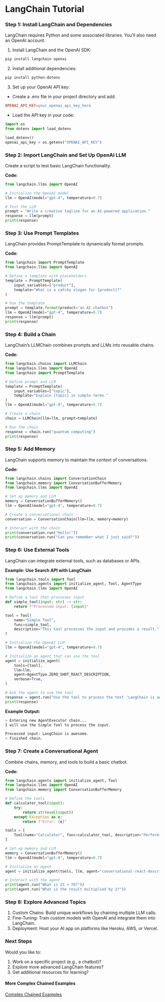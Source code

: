 # LangChain Tutorial

### Step 1: Install LangChain and Dependencies
LangChain requires Python and some associated libraries. You’ll also need an OpenAI account.

1. Install LangChain and the OpenAI SDK:

```bash
pip install langchain openai
```

2. Install additional dependencies:

```bash
pip install python-dotenv
```

3. Set up your OpenAI API key:

  - Create a .env file in your project directory and add:
```makefile
OPENAI_API_KEY=your_openai_api_key_here
```
  - Load the API key in your code:
```python
import os
from dotenv import load_dotenv

load_dotenv()
openai_api_key = os.getenv("OPENAI_API_KEY")
```

### Step 2: Import LangChain and Set Up OpenAI LLM
Create a script to test basic LangChain functionality.

**Code:**
```python
from langchain.llms import OpenAI

# Initialize the OpenAI model
llm = OpenAI(model="gpt-4", temperature=0.7)

# Test the LLM
prompt = "Write a creative tagline for an AI-powered application."
response = llm(prompt)
print(response)
```

### Step 3: Use Prompt Templates

LangChain provides PromptTemplate to dynamically format prompts.

**Code:**
```python
from langchain import PromptTemplate
from langchain.llms import OpenAI

# Define a template with placeholders
template = PromptTemplate(
    input_variables=["product"],
    template="What is a catchy slogan for {product}?"
)

# Use the template
prompt = template.format(product="an AI chatbot")
llm = OpenAI(model="gpt-4", temperature=0.7)
response = llm(prompt)
print(response)
```

### Step 4: Build a Chain
LangChain’s LLMChain combines prompts and LLMs into reusable chains.

**Code:**
```python
from langchain.chains import LLMChain
from langchain.llms import OpenAI
from langchain import PromptTemplate

# Define prompt and LLM
template = PromptTemplate(
    input_variables=["topic"],
    template="Explain {topic} in simple terms."
)
llm = OpenAI(model="gpt-4", temperature=0.7)

# Create a chain
chain = LLMChain(llm=llm, prompt=template)

# Run the chain
response = chain.run("quantum computing")
print(response)
```

### Step 5: Add Memory

LangChain supports memory to maintain the context of conversations.

**Code:**
```python
from langchain.chains import ConversationChain
from langchain.memory import ConversationBufferMemory
from langchain.llms import OpenAI

# Set up memory and LLM
memory = ConversationBufferMemory()
llm = OpenAI(model="gpt-4", temperature=0.7)

# Create a conversational chain
conversation = ConversationChain(llm=llm, memory=memory)

# Interact with the chain
print(conversation.run("Hello!"))
print(conversation.run("Can you remember what I just said?"))
```

### Step 6: Use External Tools

LangChain can integrate external tools, such as databases or APIs.

**Example: Use Search API with LangChain**
```python
from langchain.tools import Tool
from langchain.agents import initialize_agent, Tool, AgentType
from langchain.llms import OpenAI

# Define a tool that processes input
def simple_tool(input: str) -> str:
    return f"Processed input: {input}"

tool = Tool(
    name="Simple Tool",
    func=simple_tool,
    description="This tool processes the input and provides a result."
)

# Initialize the OpenAI LLM
llm = OpenAI(model="gpt-4", temperature=0.7)

# Initialize an agent that can use the tool
agent = initialize_agent(
    tools=[tool],
    llm=llm,
    agent=AgentType.ZERO_SHOT_REACT_DESCRIPTION,
    verbose=True,
)

# Ask the agent to use the tool
response = agent.run("Use the tool to process the text 'LangChain is awesome.'")
print(response)
```

**Example Output:**
```bash
> Entering new AgentExecutor chain...
I will use the Simple Tool to process the input.

Processed input: LangChain is awesome.
> Finished chain.
```

### Step 7: Create a Conversational Agent

Combine chains, memory, and tools to build a basic chatbot.

**Code:**
```python
from langchain.agents import initialize_agent, Tool
from langchain.llms import OpenAI
from langchain.memory import ConversationBufferMemory

# Define the tools
def calculator_tool(input):
    try:
        return str(eval(input))
    except Exception as e:
        return f"Error: {e}"

tools = [
    Tool(name="Calculator", func=calculator_tool, description="Perform calculations.")
]

# Set up memory and LLM
memory = ConversationBufferMemory()
llm = OpenAI(model="gpt-4", temperature=0.7)

# Initialize an agent
agent = initialize_agent(tools, llm, agent="conversational-react-description", memory=memory)

# Interact with the agent
print(agent.run("What is 25 + 78?"))
print(agent.run("What is the result multiplied by 2?"))
```

### Step 8: Explore Advanced Topics

1. Custom Chains: Build unique workflows by chaining multiple LLM calls.
2. Fine-Tuning: Train custom models with OpenAI and integrate them into LangChain.
3. Deployment: Host your AI app on platforms like Heroku, AWS, or Vercel.

### Next Steps

Would you like to:

1. Work on a specific project (e.g., a chatbot)?
2. Explore more advanced LangChain features?
3. Get additional resources for learning?

#### More Complex Chained Examples

[Complex Chained Examples](./ComplexChainedExamples.md)